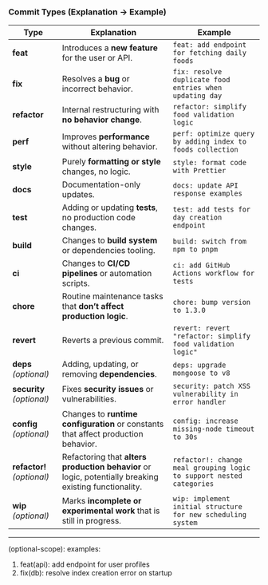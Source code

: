 ### Commit Types (Explanation → Example)

| **Type**                   | **Explanation**                                                                                        | **Example**                                                          |
| -------------------------- | ------------------------------------------------------------------------------------------------------ | -------------------------------------------------------------------- |
| **feat**                   | Introduces a **new feature** for the user or API.                                                      | `feat: add endpoint for fetching daily foods`                        |
| **fix**                    | Resolves a **bug** or incorrect behavior.                                                              | `fix: resolve duplicate food entries when updating day`              |
| **refactor**               | Internal restructuring with **no behavior change**.                                                    | `refactor: simplify food validation logic`                           |
| **perf**                   | Improves **performance** without altering behavior.                                                    | `perf: optimize query by adding index to foods collection`           |
| **style**                  | Purely **formatting or style** changes, no logic.                                                      | `style: format code with Prettier`                                   |
| **docs**                   | Documentation-only updates.                                                                            | `docs: update API response examples`                                 |
| **test**                   | Adding or updating **tests**, no production code changes.                                              | `test: add tests for day creation endpoint`                          |
| **build**                  | Changes to **build system** or dependencies tooling.                                                   | `build: switch from npm to pnpm`                                     |
| **ci**                     | Changes to **CI/CD pipelines** or automation scripts.                                                  | `ci: add GitHub Actions workflow for tests`                          |
| **chore**                  | Routine maintenance tasks that **don’t affect production logic**.                                      | `chore: bump version to 1.3.0`                                       |
| **revert**                 | Reverts a previous commit.                                                                             | `revert: revert "refactor: simplify food validation logic"`          |
| **deps** _(optional)_      | Adding, updating, or removing **dependencies**.                                                        | `deps: upgrade mongoose to v8`                                       |
| **security** _(optional)_  | Fixes **security issues** or vulnerabilities.                                                          | `security: patch XSS vulnerability in error handler`                 |
| **config** _(optional)_    | Changes to **runtime configuration** or constants that affect production behavior.                     | `config: increase missing-node timeout to 30s`                       |
| **refactor!** _(optional)_ | Refactoring that **alters production behavior** or logic, potentially breaking existing functionality. | `refactor!: change meal grouping logic to support nested categories` |
| **wip** *(optional)* | Marks **incomplete or experimental work** that is still in progress. | `wip: implement initial structure for new scheduling system` |


---

<type>(optional-scope): <short description>
examples:

1.  feat(api): add endpoint for user profiles
2.  fix(db): resolve index creation error on startup

